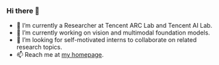 ### Hi there 👋

- 🌱 I’m currently a Researcher at Tencent ARC Lab and Tencent AI Lab.
- 🔭 I’m currently working on vision and multimodal foundation models.
- 👯 I’m looking for self-motivated interns to collaborate on related research topics.
- 📫 Reach me at [my homepage](https://geyixiao.com/).

<!--
**yxgeee/yxgeee** is a ✨ _special_ ✨ repository because its `README.md` (this file) appears on your GitHub profile.

Here are some ideas to get you started:

- 🔭 I’m currently working on ...
- 🌱 I’m currently learning ...
- 👯 I’m looking to collaborate on ...
- 🤔 I’m looking for help with ...
- 💬 Ask me about ...
- 📫 How to reach me: ...
- 😄 Pronouns: ...
- ⚡ Fun fact: ...
-->
